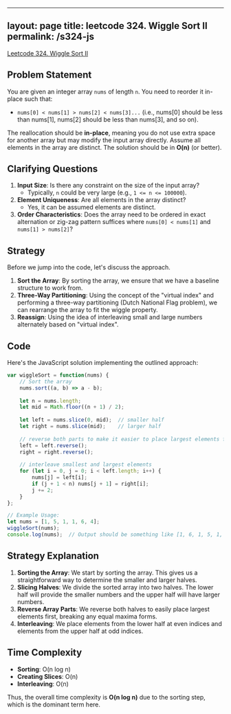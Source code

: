
---
layout: page
title: leetcode 324. Wiggle Sort II
permalink: /s324-js
---
[Leetcode 324. Wiggle Sort II](https://algoadvance.github.io/algoadvance/l324)
## Problem Statement

You are given an integer array `nums` of length `n`. You need to reorder it in-place such that:
- `nums[0] < nums[1] > nums[2] < nums[3]...` (i.e., nums[0] should be less than nums[1], nums[2] should be less than nums[3], and so on).

The reallocation should be **in-place**, meaning you do not use extra space for another array but may modify the input array directly. Assume all elements in the array are distinct. The solution should be in **O(n)** (or better).

## Clarifying Questions

1. **Input Size**: Is there any constraint on the size of the input array?
    - Typically, `n` could be very large (e.g., `1 <= n <= 100000`).
2. **Element Uniqueness**: Are all elements in the array distinct?
    - Yes, it can be assumed elements are distinct.
3. **Order Characteristics**: Does the array need to be ordered in exact alternation or zig-zag pattern suffices where `nums[0] < nums[1]` and `nums[1] > nums[2]`?

## Strategy

Before we jump into the code, let's discuss the approach.

1. **Sort the Array**: By sorting the array, we ensure that we have a baseline structure to work from.
2. **Three-Way Partitioning**: Using the concept of the "virtual index" and performing a three-way partitioning (Dutch National Flag problem), we can rearrange the array to fit the wiggle property.
3. **Reassign**: Using the idea of interleaving small and large numbers alternately based on "virtual index".

## Code

Here's the JavaScript solution implementing the outlined approach:

```javascript
var wiggleSort = function(nums) {
    // Sort the array
    nums.sort((a, b) => a - b);
    
    let n = nums.length;
    let mid = Math.floor((n + 1) / 2);
    
    let left = nums.slice(0, mid);  // smaller half
    let right = nums.slice(mid);    // larger half
    
    // reverse both parts to make it easier to place largest elements first thus breaking equal maximal form
    left = left.reverse();
    right = right.reverse();
    
    // interleave smallest and largest elements
    for (let i = 0, j = 0; i < left.length; i++) {
        nums[j] = left[i];
        if (j + 1 < n) nums[j + 1] = right[i];
        j += 2;
    }
};

// Example Usage:
let nums = [1, 5, 1, 1, 6, 4];
wiggleSort(nums);
console.log(nums);  // Output should be something like [1, 6, 1, 5, 1, 4]
```

## Strategy Explanation

1. **Sorting the Array**: We start by sorting the array. This gives us a straightforward way to determine the smaller and larger halves.
2. **Slicing Halves**: We divide the sorted array into two halves. The lower half will provide the smaller numbers and the upper half will have larger numbers.
3. **Reverse Array Parts**: We reverse both halves to easily place largest elements first, breaking any equal maxima forms.
4. **Interleaving**: We place elements from the lower half at even indices and elements from the upper half at odd indices.

## Time Complexity

- **Sorting**: O(n log n)
- **Creating Slices**: O(n)
- **Interleaving**: O(n)

Thus, the overall time complexity is **O(n log n)** due to the sorting step, which is the dominant term here.
